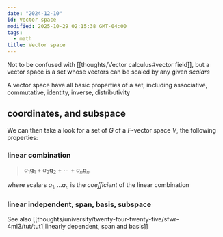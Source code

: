 ```yaml
---
date: "2024-12-10"
id: Vector space
modified: 2025-10-29 02:15:38 GMT-04:00
tags:
  - math
title: Vector space
---
```


Not to be confused with [[thoughts/Vector calculus#vector field]], but a vector space is a set whose vectors can be scaled by any given _scalars_

A vector space have all basic properties of a set, including associative, commutative, identity, inverse, distributivity

## coordinates, and subspace

We can then take a look for a set of $G$ of a $F$-vector space $V$, the following properties:

### linear combination

> $a_{1} \mathbf{g}_1 + a_{2} \mathbf{g}_2 + \cdots + a_{n} \mathbf{g}_n$

where scalars $a_1, \ldots a_{n}$ is the _coefficient_ of the linear combination

### linear independent, span, basis, subspace

See also [[thoughts/university/twenty-four-twenty-five/sfwr-4ml3/tut/tut1|linearly dependent, span and basis]]
